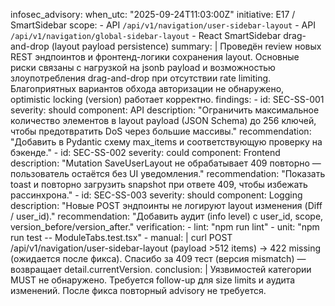 infosec_advisory:
  when_utc: "2025-09-24T11:03:00Z"
  initiative: E17 / SmartSidebar
  scope:
    - API `/api/v1/navigation/user-sidebar-layout`
    - API `/api/v1/navigation/global-sidebar-layout`
    - React SmartSidebar drag-and-drop (layout payload persistence)
  summary: |
    Проведён review новых REST эндпоинтов и фронтенд-логики сохранения layout. Основные риски связаны с
    нагрузкой на jsonb payload и возможностью злоупотребления drag-and-drop при отсутствии rate limiting.
    Благоприятных вариантов обхода авторизации не обнаружено, optimistic locking (version) работает корректно.
  findings:
    - id: SEC-SS-001
      severity: should
      component: API
      description: "Ограничить максимальное количество элементов в layout payload (JSON Schema) до 256 ключей, чтобы предотвратить DoS через большие массивы."
      recommendation: "Добавить в Pydantic схему max_items и соответствующую проверку на бэкенде."
    - id: SEC-SS-002
      severity: could
      component: Frontend
      description: "Mutation SaveUserLayout не обрабатывает 409 повторно — пользователь остаётся без UI уведомления."
      recommendation: "Показать toast и повторно загрузить snapshot при ответе 409, чтобы избежать рассинхрона."
    - id: SEC-SS-003
      severity: should
      component: Logging
      description: "Новые POST эндпоинты не логируют layout изменения (Diff / user_id)."
      recommendation: "Добавить аудит (info level) с user_id, scope, version_before/version_after."
  verification:
    - lint: "npm run lint"
    - unit: "npm run test -- ModuleTabs.test.tsx"
    - manual: |
        curl POST /api/v1/navigation/user-sidebar-layout (payload >512 items) -> 422 missing (ожидается после фикса).
        Спасибо за 409 тест (версия mismatch) — возвращает detail.currentVersion.
  conclusion: |
    Уязвимостей категории MUST не обнаружено. Требуется follow-up для size limits и аудита изменений. После фикса
    повторный advisory не требуется.
